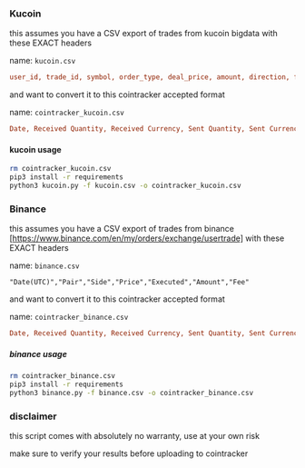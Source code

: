 ### Kucoin

this assumes you have a CSV export of trades from kucoin bigdata with these EXACT headers

name: `kucoin.csv`

```ini
user_id, trade_id, symbol, order_type, deal_price, amount, direction, funds, fee_currency, fee,	created_at,	created_date
```


and want to convert it to this cointracker accepted format

name: `cointracker_kucoin.csv`

```ini
Date, Received Quantity, Received Currency, Sent Quantity, Sent Currency, Fee Amount, Fee Currency
```	

#### kucoin usage

```bash
rm cointracker_kucoin.csv
pip3 install -r requirements
python3 kucoin.py -f kucoin.csv -o cointracker_kucoin.csv
```




### Binance

this assumes you have a CSV export of trades from binance [https://www.binance.com/en/my/orders/exchange/usertrade] with these EXACT headers


name: `binance.csv`

```csv
"Date(UTC)","Pair","Side","Price","Executed","Amount","Fee"
```

and want to convert it to this cointracker accepted format

name: `cointracker_binance.csv`

```ini
Date, Received Quantity, Received Currency, Sent Quantity, Sent Currency, Fee Amount, Fee Currency
```


##### binance  usage

```bash
rm cointracker_binance.csv
pip3 install -r requirements
python3 binance.py -f binance.csv -o cointracker_binance.csv
```






### disclaimer

this script comes with absolutely no warranty, use at your own risk

make sure to verify your results before uploading to cointracker
